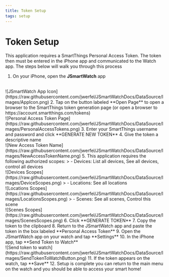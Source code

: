 ```yaml
---
title: Token Setup
tags: setup
---
```


# Token Setup
This application requires a SmartThings Personal Access Token. The token then must be entered in the iPhone app and communicated to the Watch app. The steps below will walk you through this process
1. On your iPhone, open the **JSmartWatch** app
<br />
![JSmartWatch App Icon](https://raw.githubusercontent.com/jwerfel/JSmartWatchDocs/DataSource/Images/AppIcon.png)
2. Tap on the button labeled **Open Page** to open a browser to the SmartThings token generation page (or open a browser to https://account.smartthings.com/tokens)
<br/>
![Personal Access Token Page](https://raw.githubusercontent.com/jwerfel/JSmartWatchDocs/DataSource/Images/PersonalAccessTokens.png)
3. Enter your SmartThings username and password and click **GENERATE NEW TOKEN**
4. Give the token a descriptive name
<br/>
![New Access Token Name](https://raw.githubusercontent.com/jwerfel/JSmartWatchDocs/DataSource/Images/NewAccessTokenName.png)
5. This application requires the following authorized scopes:
> - Devices: List all devices, See all devices, control all devices
<br/>
![Devices Scopes](https://raw.githubusercontent.com/jwerfel/JSmartWatchDocs/DataSource/Images/DeviceScopes.png)
> - Locations: See all locations
<br/>
![Locations Scopes](https://raw.githubusercontent.com/jwerfel/JSmartWatchDocs/DataSource/Images/LocationsScopes.png)
> - Scenes: See all scenes, Control this scene
<br/>
![Scenes Scopes](https://raw.githubusercontent.com/jwerfel/JSmartWatchDocs/DataSource/Images/ScenesScopes.png)
6. Click **GENERATE TOKEN**
7. Copy the token to the clipboard
8. Return to the JSmartWatch app and paste the token in the box labeled **Personal Access Token**
9. Open the JSmartWatch app on your watch and tap **Settings**
10. In the iPhone app, tap **Send Token to Watch**
<br/>
![Send token to watch](https://raw.githubusercontent.com/jwerfel/JSmartWatchDocs/DataSource/Images/SendTokenToWatchButton.png)
11. If the token appears on the watch, tap **Save**
12. Setup is complete you can return to the main menu on the watch and you should be able to access your smart home!